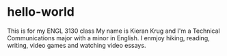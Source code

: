 # hello-world
This is for my ENGL 3130 class
My name is Kieran Krug and I'm a Technical Communications major with a minor in English. 
I enmjoy hiking, reading, writing, video games and watching video essays. 
